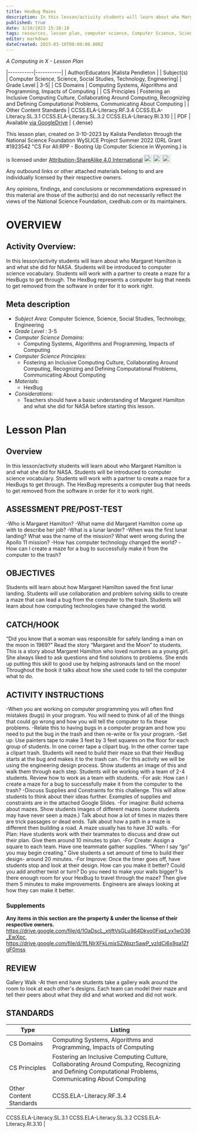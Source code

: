 ```yaml
---
title: HexBug Mazes
description: In this lesson/activity students will learn about who Margaret Hamilton is and what she did for NASA. Students will be introduced to computer science vocabulary. Students will work with a partner to create a maze for a HexBugs to get through. The HexBug represents a computer bug that needs to get removed from the software in order for it to work right.
published: true
date: 3/10/2023 15:16:18
tags: resources, lesson plan, computer science, Computer Science, Science, Social Studies, Technology, Engineering 
editor: markdown
dateCreated: 2023-03-10T00:00:00.000Z
---
```

*A Computing in X - Lesson Plan*

|-----------|-----------|
| Author/Educators |Kalista Pendleton |
| Subject(s) | Computer Science, Science, Social Studies, Technology, Engineering|
| Grade Level | 3-5|
| CS Domains | Computing Systems, Algorithms and Programming, Impacts of Computing |
| CS Principles | Fostering an Inclusive Computing Culture, Collaborating Around Computing, Recognizing and Defining Computational Problems, Communicating About Computing |
| Other Content Standards | CCSS.ELA-Literacy.RF.3.4
CCSS.ELA-Literacy.SL.3.1
CCSS.ELA-Literacy.SL.3.2
CCSS.ELA-Literacy.RI.3.10 | 
| PDF | Available [via GoogleDrive]() |
{.dense}






This lesson plan, created on 3-10-2023 by Kalista Pendleton through the National Science Foundation WySLICE Project Summer 2022 (DRL Grant #1923542 "CS For All:RPP - Booting Up Computer Science in Wyoming.) is  <p xmlns:cc="http://creativecommons.org/ns#" >  is licensed under <a href="http://creativecommons.org/licenses/by-sa/4.0/?ref=chooser-v1" target="_blank" rel="license noopener noreferrer" style="display:inline-block;">Attribution-ShareAlike 4.0 International<img style="height:22px!important;margin-left:3px;vertical-align:text-bottom;" src="https://mirrors.creativecommons.org/presskit/icons/cc.svg?ref=chooser-v1"><img style="height:22px!important;margin-left:3px;vertical-align:text-bottom;" src="https://mirrors.creativecommons.org/presskit/icons/by.svg?ref=chooser-v1"><img style="height:22px!important;margin-left:3px;vertical-align:text-bottom;" src="https://mirrors.creativecommons.org/presskit/icons/sa.svg?ref=chooser-v1"></a></p>


Any outbound links or other attached materials belong to and are individually licensed by their respective owners. 


Any opinions, findings, and conclusions or recommendations expressed in this material are those of the author(s) and do not necessarily reflect the views of the National Science Foundation, cxedhub.com or its maintainers.


# OVERVIEW
## Activity Overview:  
In this lesson/activity students will learn about who Margaret Hamilton is and what she did for NASA. Students will be introduced to computer science vocabulary. Students will work with a partner to create a maze for a HexBugs to get through. The HexBug represents a computer bug that needs to get removed from the software in order for it to work right.
## Meta description
+ *Subject Area:* Computer Science, Science, Social Studies, Technology, Engineering 
+ *Grade Level :* 3-5 
+ *Computer Science Domains:*
   + Computing Systems, Algorithms and Programming, Impacts of Computing
+ *Computer Science Principles:*
   + Fostering an Inclusive Computing Culture, Collaborating Around Computing, Recognizing and Defining Computational Problems, Communicating About Computing
+ *Materials:* 
   + HexBug
+ *Considerations:*
   + Teachers should have a basic understanding of Margaret Hamilton and what she did for NASA before starting this lesson.


# Lesson Plan
## Overview
In this lesson/activity students will learn about who Margaret Hamilton is and what she did for NASA. Students will be introduced to computer science vocabulary. Students will work with a partner to create a maze for a HexBugs to get through. The HexBug represents a computer bug that needs to get removed from the software in order for it to work right.
## ASSESSMENT PRE/POST-TEST
-Who is Margaret Hamilton?
-What name did Margaret Hamilton come up with to describe her job?
-What is a lunar lander?
-When was the first lunar landing? What was the name of the mission?
What went wrong during the Apollo 11 mission?
-How has computer technology changed the world?
-How can I create a maze for a bug to successfully make it from the computer to the trash?
## OBJECTIVES
Students will learn about how Margaret Hamilton saved the first lunar landing.
Students will use collaboration and problem solving skills to create a maze that can lead a bug from the computer to the trash.
Students will learn about how computing technologies have changed the world.


## CATCH/HOOK
“Did you know that a woman was responsible for safely landing a man on the moon in 1969?”
Read the story “Margaret and the Moon” to students. This is a story about Margaret Hamilton who loved numbers as a young girl. She always liked to ask questions and find solutions to problems. She ends up putting this skill to good use by helping astronauts land on the moon! Throughout the book it talks about how she used code to tell the computer what to do.


## ACTIVITY INSTRUCTIONS
-When you are working on computer programming you will often find mistakes (bugs) in your program. You will need to think of all of the things that could go wrong and how you will tell the computer to fix these problems. 
-Relate this to having bugs in a computer program and how you need to put the bug in the trash and then re-write or fix your program.
-Set up: Use painters tape to make 3 feet by 3 feet squares on the floor for each group of students. In one corner tape a clipart bug. In the other corner tape a clipart trash. Students will need to build their maze so that their HexBug starts at the bug and makes it to the trash can.
-For this activity we will be using the engineering design process. Show students an image of this and walk them through each step. Students will be working with a team of 2-4 students. Review how to work as a team with students. 
-For ask: How can I create a maze for a bug to successfully make it from the computer to the trash?
-Discuss Supplies and Constraints for this challenge. This will allow students to think about their ideas further. Examples of supplies and constraints are in the attached Google Slides.
-For imagine: Build schema about mazes. Show students images of different mazes (some students may have never seen a maze.) Talk about how a lot of times in mazes there are trick passages or dead ends. Talk about how a path in a maze is different then building a road. A maze usually has to have 3D walls.
-For Plan: Have students work with their teammates to discuss and draw out their plan. Give them around 10 minutes to plan.
-For Create: Assign a square to each team. Have one teammate gather supplies. “When I say “go” you may begin creating.” Give students a set amount of time to build their design- around 20 minutes.
-For Improve: Once the timer goes off, have students stop and look at their design. How can you make it better? Could you add another twist or turn? Do you need to make your walls bigger? Is there enough room for your HexBug to travel through the maze? Then give them 5 minutes to make improvements. Engineers are always looking at how they can make it better.


### Supplements
**Any items in this section are the property & under the license of their respective owners.**
https://drive.google.com/file/d/1OaDscL_xtjftVsGLu964Dkyo0Fjqd_yx1wO36_EwXpc, https://drive.google.com/file/d/1fLNlrXFkLmixSZWqzr5awP_yzIdCi6x9qa1ZfgF0mss




## REVIEW
Gallery Walk -At then end have students take a gallery walk around the room to look at each other's designs. Each team can model their maze and tell their peers about what they did and what worked and did not work.
## STANDARDS        
| Type | Listing | 
|-----------|-----------|
| CS Domains  | Computing Systems, Algorithms and Programming, Impacts of Computing|
| CS Principles   | Fostering an Inclusive Computing Culture, Collaborating Around Computing, Recognizing and Defining Computational Problems, Communicating About Computing|
| Other Content Standards | CCSS.ELA-Literacy.RF.3.4
CCSS.ELA-Literacy.SL.3.1
CCSS.ELA-Literacy.SL.3.2
CCSS.ELA-Literacy.RI.3.10  |